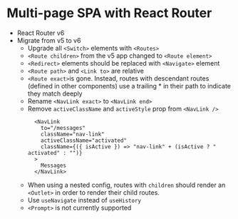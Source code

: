# Multi-page SPA with React Router

- React Router v6
- Migrate from v5 to v6
  - Upgrade all `<Switch>` elements with `<Routes>`
  - `<Route children>` from the v5 app changed to `<Route element>`
  - `<Redirect>` elements should be replaced with `<Navigate>` element
  - `<Route path>` and `<Link to>` are relative
  - `<Route exact>`is gone. Instead, routes with descendant routes (defined in other components) use a trailing \* in their path to indicate they match deeply
  - Rename `<NavLink exact>` to `<NavLink end>`
  - Remove `activeClassName` and `activeStyle` prop from `<NavLink />`
    ```
      <NavLink
        to="/messages"
        className="nav-link"
        activeClassName="activated"
        className={({ isActive }) => "nav-link" + (isActive ? " activated" : "")}
      >
        Messages
      </NavLink>
    ```
  - When using a nested config, routes with `children` should render an `<Outlet>` in order to render their child routes.
  - Use `useNavigate` instead of `useHistory`
  - `<Prompt>` is not currently supported
